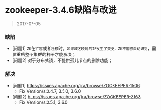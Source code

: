 

zookeeper-3.4.6缺陷与改进
====================
> 2017-07-05


### 缺陷
- [问题1] `ZK`在`扩容`或者`迁移`时，`如果域名映射的IP发生了变更，ZK不能够自动识别`，需要重启整个集群的机器才能解决；
- [问题2] 对于分布式锁，不提供孤儿节点的删除功能；

### 解决
- [问题1] https://issues.apache.org/jira/browse/ZOOKEEPER-1506
    - Fix Version/s:3.4.7, 3.5.0, 3.6.0
- [问题2] https://issues.apache.org/jira/browse/ZOOKEEPER-2163
    - Fix Version/s:3.5.1, 3.6.0

